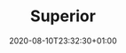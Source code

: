 ---
title: "Superior"
date: 2020-08-10T23:32:30+01:00

fixedHeader: true

draft: false

description: "Enter meta description here"

heroBanner: "superior-hero.jpg"

roomImages: ["superior-1.jpg","superior-2.jpg","superior-3.jpg","superior-4.jpg","superior-5.jpg","superior-6.jpg","superior-7.jpg","superior-8.jpg","superior-9.jpg","superior-10.jpg","superior-11.jpg","superior-12.jpg","superior-13.jpg","superior-14.jpg","superior-15.jpg","superior-16.jpg"]

roomFeatures: ["Wifi","TV","Hairdryer","Kettle/Tea Making Facilities"]

---